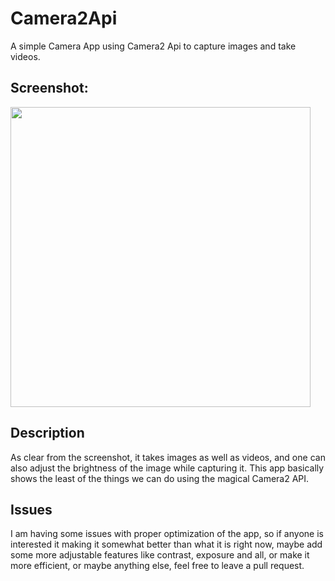 # Camera2Api
A simple Camera App using Camera2 Api to capture images and take videos.


## Screenshot:
<img src="https://user-images.githubusercontent.com/38986305/41055317-8ef2fd94-69de-11e8-8301-fde487003be3.jpg" width="480">



## Description
As clear from the screenshot, it takes images as well as videos, and one can also adjust the brightness of the image while capturing it. This app basically shows the least of the things we can do using the magical Camera2 API. 


## Issues
I am having some issues with proper optimization of the app, so if anyone is interested it making it somewhat better than what it is right now, maybe add some more adjustable features like contrast, exposure and all, or make it more efficient, or maybe anything else, feel free to leave a pull request.
